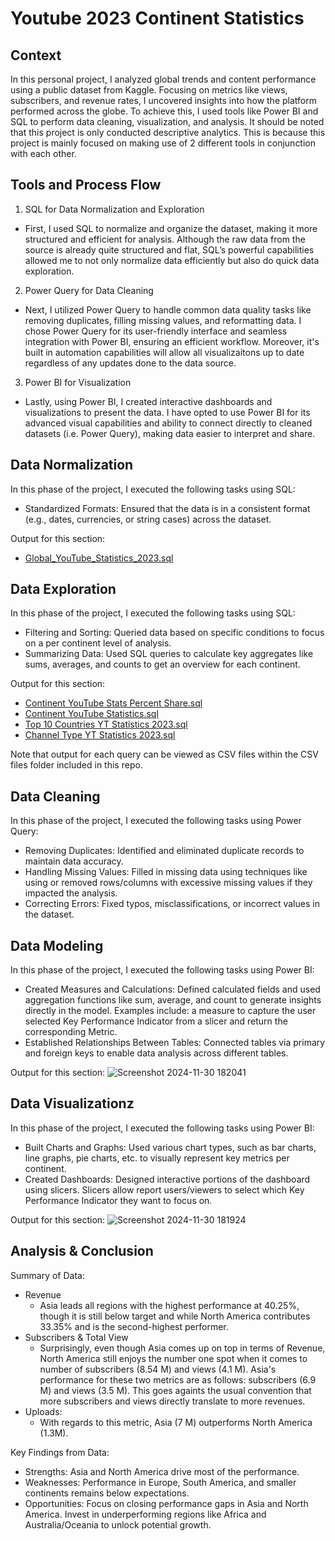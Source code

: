 # Youtube 2023 Continent Statistics

## Context
In this personal project, I analyzed global trends and content performance using a public dataset from Kaggle. Focusing on metrics like views, subscribers, and revenue rates, I uncovered insights into how the platform performed across the globe. To achieve this, I used tools like Power BI and SQL to perform data cleaning, visualization, and analysis. It should be noted that this project is only conducted descriptive analytics. This is because this project is mainly focused on making use of 2 different tools in conjunction with each other. 

## Tools and Process Flow
1. SQL for Data Normalization and Exploration
  * First, I used SQL to normalize and organize the dataset, making it more structured and efficient for analysis. Although the raw data from the source is already quite structured and flat, SQL’s powerful  capabilities allowed me to not only normalize data efficiently but also do quick data exploration. 
    
2. Power Query for Data Cleaning
  * Next, I utilized Power Query to handle common data quality tasks like removing duplicates, filling missing values, and reformatting data. I chose Power Query for its user-friendly interface and seamless integration with Power BI, ensuring an efficient workflow. Moreover, it's built in automation capabilities will allow all visualizaitons up to date regardless of any updates done to the data source. 
    
3. Power BI for Visualization
  * Lastly, using Power BI, I created interactive dashboards and visualizations to present the data. I have opted to use Power BI for its advanced visual capabilities and ability to connect directly to cleaned datasets (i.e. Power Query), making data easier to interpret and share.

## Data Normalization 
In this phase of the project, I executed the following tasks using SQL:
- Standardized Formats: Ensured that the data is in a consistent format (e.g., dates, currencies, or string cases) across the dataset.

Output for this section: 
- [Global_YouTube_Statistics_2023.sql](https://github.com/harmon-tuazon/Youtube-2023-Continent-Statistics/blob/main/SQL%20Files/Global_YouTube_Statistics_2023.sql)


## Data Exploration
In this phase of the project, I executed the following tasks using SQL:
- Filtering and Sorting: Queried data based on specific conditions to focus on a per continent level of analysis.
- Summarizing Data: Used SQL queries to calculate key aggregates like sums, averages, and counts to get an overview for each continent.


Output for this section: 
- [Continent YouTube Stats Percent Share.sql](https://github.com/harmon-tuazon/Youtube-2023-Continent-Statistics/blob/main/SQL%20Files/Continent%20YouTube%20Stats%20Percent%20Share.sql)
- [Continent YouTube Statistics.sql](https://github.com/harmon-tuazon/Youtube-2023-Continent-Statistics/blob/main/SQL%20Files/Continent%20YouTube%20Statistics.sql)
- [Top 10 Countries YT Statistics 2023.sql](https://github.com/harmon-tuazon/Youtube-2023-Continent-Statistics/blob/main/SQL%20Files/Top%2010%20Countries%20YT%20Statistics%202023.sql)
- [Channel Type YT Statistics 2023.sql](https://github.com/harmon-tuazon/Youtube-2023-Continent-Statistics/blob/main/SQL%20Files/Channel%20Type%20YT%20Statistics%202023.sql)

Note that output for each query can be viewed as CSV files within the CSV files folder included in this repo. 

## Data Cleaning 
In this phase of the project, I executed the following tasks using Power Query:
- Removing Duplicates:  Identified and eliminated duplicate records to maintain data accuracy.
- Handling Missing Values: Filled in missing data using techniques like using  or removed rows/columns with excessive missing values if they impacted the analysis.
- Correcting Errors: Fixed typos, misclassifications, or incorrect values in the dataset.

## Data Modeling 
In this phase of the project, I executed the following tasks using Power BI:
- Created Measures and Calculations: Defined calculated fields and used aggregation functions like sum, average, and count to generate insights directly in the model. Examples include: a measure to capture the user selected Key Performance Indicator from a slicer and return the corresponding Metric. 
- Established Relationships Between Tables: Connected tables via primary and foreign keys to enable data analysis across different tables.

Output for this section: 
![Screenshot 2024-11-30 182041](https://github.com/user-attachments/assets/9073fb5a-aab2-4b01-a6c1-bebd0eed37e9)

## Data Visualizationz
In this phase of the project, I executed the following tasks using Power BI:
- Built Charts and Graphs: Used various chart types, such as bar charts, line graphs, pie charts, etc. to visually represent key metrics per continent. 
- Created Dashboards: Designed interactive portions of the dashboard using slicers. Slicers allow report users/viewers to select which Key Performance Indicator they want to focus on.

Output for this section: 
![Screenshot 2024-11-30 181924](https://github.com/user-attachments/assets/62fc005b-8972-48f4-8b50-fb2752d6b6a3)

## Analysis & Conclusion

Summary of Data:
- Revenue
   - Asia leads all regions with the highest performance at 40.25%, though it is still below target and while North America contributes 33.35% and is the second-highest performer.
- Subscribers & Total View
   - Surprisingly, even though Asia comes up on top in terms of Revenue, North America still enjoys the number one spot when it comes to number of subscribers (8.54 M) and views (4.1 M). Asia's performance for these two metrics are as follows: subscribers (6.9 M) and views (3.5 M). This goes againts the usual convention that more subscribers and views directly translate to more revenues. 
- Uploads:
   - With regards to this metric, Asia (7 M) outperforms North America (1.3M). 

Key Findings from Data:
- Strengths: Asia and North America drive most of the performance.
- Weaknesses: Performance in Europe, South America, and smaller continents remains below expectations.
- Opportunities: Focus on closing performance gaps in Asia and North America. Invest in underperforming regions like Africa and Australia/Oceania to unlock potential growth.
